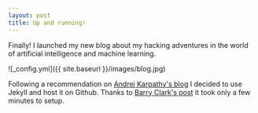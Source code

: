 ```yaml
---
layout: post
title: Up and running!
---
```


Finally! I launched my new blog about my hacking adventures in the world of artificial intelligence and machine learning. 

![_config.yml]({{ site.baseurl }}/images/blog.jpg)

Following a recommendation on [Andrej Karpathy's blog](https://karpathy.github.io/2014/07/01/switching-to-jekyll/) I decided to use Jekyll and host it on Github.
Thanks to [Barry Clark's post](http://www.smashingmagazine.com/2014/08/01/build-blog-jekyll-github-pages/) it took only a few minutes to setup. 


